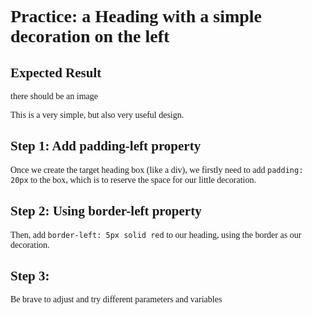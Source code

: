 <body style="font-family: serif"></body>

# Practice: a Heading with a simple decoration on the left

## Expected Result
there should be an image

This is a very simple, but also very useful design.

## Step 1: Add padding-left property
Once we create the target heading box (like a div), we firstly need to add `padding: 20px` to the box, which is to
reserve the space for our little decoration. 

## Step 2: Using border-left property
Then, add `border-left: 5px solid red` to our heading, using the border as our decoration. 

## Step 3: 
Be brave to adjust and try different parameters and variables